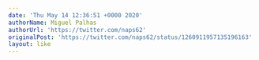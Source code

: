 ```yaml
---
date: 'Thu May 14 12:36:51 +0000 2020'
authorName: Miguel Palhas
authorUrl: 'https://twitter.com/naps62'
originalPost: 'https://twitter.com/naps62/status/1260911957135196163'
layout: like
---
```

